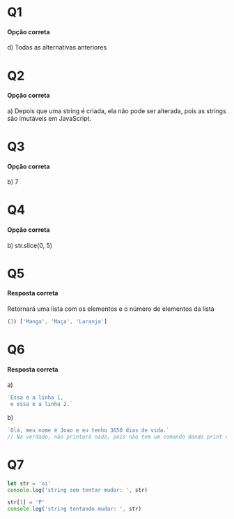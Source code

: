 # Q1
#### Opção correta
d) Todas as alternativas anteriores

# Q2
#### Opção correta
a) Depois que uma string é criada, ela não pode ser alterada, pois as strings são imutáveis em JavaScript.

# Q3
#### Opção correta
b) 7

# Q4
#### Opção correta  
b) str.slice(0, 5)

# Q5
#### Resposta correta
Retornará uma lista com os elementos e o número de elementos da lista
```javascript
(3) ['Manga', 'Maça', 'Laranja']
```

# Q6
#### Resposta correta
a)
```javascript
`Essa é a linha 1,
 e essa é a linha 2.` 
```

b)
```javascript
`Olá, meu nome é Joao e eu tenho 3650 dias de vida.`
// Na verdade, não printará nada, pois não tem um comando dando print na tela, mas a saída caso alguém coloque a função de print no código, será a citada acima
```

# Q7
```javascript
let str = 'oi'
console.log('string sem tentar mudar: ', str)

str[1] = 'P'
console.log('string tentando mudar: ', str)
```